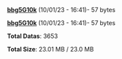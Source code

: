[**bbg5G10k**](/data/bbg5G10k.txt) (10/01/23 - 16:41)- 57 bytes

[**bbg5G10k**](/data/bbg5G10k.txt) (10/01/23 - 16:41)- 57 bytes

**Total Datas**: 3653

**Total Size**: 23.01 MB / 23.0 MB